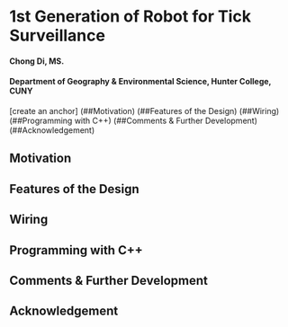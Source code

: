 # 1st Generation of Robot for Tick Surveillance

#### Chong Di, MS.
#### Department of Geography & Environmental Science, Hunter College, CUNY

[create an anchor]
(##Motivation)
(##Features of the Design)
(##Wiring)
(##Programming with C++)
(##Comments & Further Development)
(##Acknowledgement)


## Motivation
## Features of the Design
## Wiring
## Programming with C++
## Comments & Further Development
## Acknowledgement
